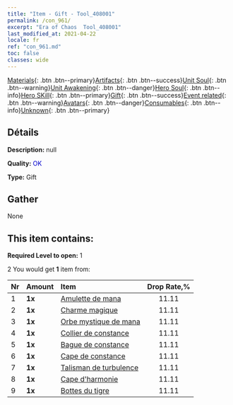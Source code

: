 ```yaml
---
title: "Item - Gift - Tool_408001"
permalink: /con_961/
excerpt: "Era of Chaos  Tool_408001"
last_modified_at: 2021-04-22
locale: fr
ref: "con_961.md"
toc: false
classes: wide
---
```

 [Materials](/ItemsFR/){: .btn .btn--primary}[Artifacts](/ItemsFR/Artifacts/){: .btn .btn--success}[Unit Soul](/ItemsFR/UnitSoul/){: .btn .btn--warning}[Unit Awakening](/ItemsFR/UnitAwakening/){: .btn .btn--danger}[Hero Soul](/ItemsFR/HeroSoul/){: .btn .btn--info}[Hero SKill](/ItemsFR/HeroSkill/){: .btn .btn--primary}[Gift](/ItemsFR/Gift/){: .btn .btn--success}[Event related](/ItemsFR/Events/){: .btn .btn--warning}[Avatars](/ItemsFR/Avatars/){: .btn .btn--danger}[Consumables](/ItemsFR/Consumables/){: .btn .btn--info}[Unknown](/ItemsFR/Unknown/){: .btn .btn--primary}

## Détails
 **Description:** null

 **Quality:** <span style="color: #0000CD">OK</span>

 **Type:** Gift

## Gather

  None

## This item contains:

 **Required Level to open:** 1

 2 You would get **1** item  from:

  | Nr | Amount |     Item    | Drop Rate,% |
  |:---|:-------|:------------|:---------:|
  | 1 |  **1x** | [Amulette de mana](/fr/Items/art_112/) | 11.11 | 
  | 2 |  **1x** | [Charme magique](/fr/Items/art_113/) | 11.11 | 
  | 3 |  **1x** | [Orbe mystique de mana](/fr/Items/art_114/) | 11.11 | 
  | 4 |  **1x** | [Collier de constance](/fr/Items/art_115/) | 11.11 | 
  | 5 |  **1x** | [Bague de constance](/fr/Items/art_116/) | 11.11 | 
  | 6 |  **1x** | [Cape de constance](/fr/Items/art_117/) | 11.11 | 
  | 7 |  **1x** | [Talisman de turbulence](/fr/Items/art_118/) | 11.11 | 
  | 8 |  **1x** | [Cape d'harmonie](/fr/Items/art_119/) | 11.11 | 
  | 9 |  **1x** | [Bottes du tigre](/fr/Items/art_120/) | 11.11 | 

